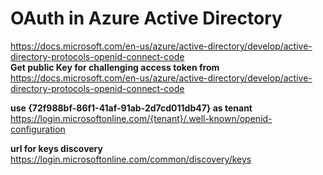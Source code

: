 # OAuth in Azure Active Directory  
https://docs.microsoft.com/en-us/azure/active-directory/develop/active-directory-protocols-openid-connect-code  
**Get public Key for challenging access token from**  
https://docs.microsoft.com/en-us/azure/active-directory/develop/active-directory-protocols-openid-connect-code  

**use {72f988bf-86f1-41af-91ab-2d7cd011db47} as tenant**  
https://login.microsoftonline.com/{tenant}/.well-known/openid-configuration  

**url for keys discovery**  
https://login.microsoftonline.com/common/discovery/keys  



 
